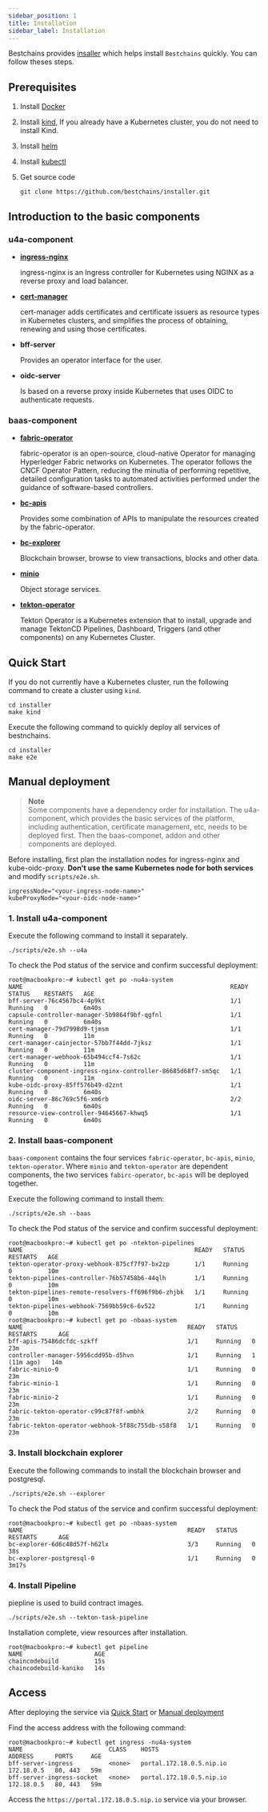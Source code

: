 ```yaml
---
sidebar_position: 1
title: Installation
sidebar_label: Installation
---
```


Bestchains provides [insaller](https://github.com/bestchains/installer) which helps install `Bestchains` quickly. 
You can follow theses steps.

## Prerequisites

1. Install [Docker](https://docs.docker.com/engine/install/)

2. Install [kind](https://kind.sigs.k8s.io/docs/user/quick-start/#installation), If you already have a Kubernetes cluster, you do not need to install Kind.

3. Install [helm](https://helm.sh/docs/intro/install/)

4. Install [kubectl](https://kubernetes.io/docs/tasks/tools/#kubectl)

5. Get source code

    ```shell
    git clone https://github.com/bestchains/installer.git
    ```

## Introduction to the basic components

### u4a-component

- **[ingress-nginx](https://github.com/kubernetes/ingress-nginx)**  

    ingress-nginx is an Ingress controller for Kubernetes using NGINX as a reverse proxy and load balancer.

- **[cert-manager](https://cert-manager.io/)**  

    cert-manager adds certificates and certificate issuers as resource types in Kubernetes clusters,
    and simplifies the process of obtaining, renewing and using those certificates.

- **bff-server**  

    Provides an operator interface for the user.

- **oidc-server**  

    Is based on a reverse proxy inside Kubernetes that uses OIDC to authenticate requests.

### baas-component

- **[fabric-operator](https://github.com/bestchains/fabric-operator)**  

    fabric-operator is an open-source, cloud-native Operator for managing Hyperledger Fabric networks on Kubernetes.
    The operator follows the CNCF Operator Pattern, reducing the minutia of performing repetitive,
    detailed configuration tasks to automated activities performed under the guidance of software-based controllers.

- **[bc-apis](https://github.com/bestchains/bc-apis)**  

    Provides some combination of APIs to manipulate the resources created by the fabric-operator.

- **[bc-explorer](https://github.com/bestchains/bc-explorer)**  

   Blockchain browser, browse to view transactions, blocks and other data.

- **[minio](https://min.io/)**  

    Object storage services.

- **[tekton-operator](https://tekton.dev/docs/operator/)**  

    Tekton Operator is a Kubernetes extension that to install,
    upgrade and manage TektonCD Pipelines, Dashboard, Triggers (and other components) on any Kubernetes Cluster.

## Quick Start

If you do not currently have a Kubernetes cluster, run the following command to create a cluster using `kind`.

```shell
cd installer
make kind
```

Execute the following command to quickly deploy all services of bestnchains.

```shell
cd installer
make e2e
```

## Manual deployment

> **Note**  
> Some components have a dependency order for installation.
> The u4a-component, which provides the basic services of the platform,
> including authentication, certificate management, etc, needs to be deployed first.
> Then the baas-componet, addon and other components are deployed.

Before installing, first plan the installation nodes for ingress-nginx and kube-oidc-proxy.
**Don't use the same Kubernetes node for both services** and modify `scripts/e2e.sh`.

```shell
ingressNode="<your-ingress-node-name>"
kubeProxyNode="<your-oidc-node-name>"
```

### 1. Install u4a-component

Execute the following command to install it separately.

```shell
./scripts/e2e.sh --u4a
```

To check the Pod status of the service and confirm successful deployment:

```shell
root@macbookpro:~# kubectl get po -nu4a-system
NAME                                                          READY   STATUS    RESTARTS   AGE
bff-server-76c4567bc4-4p9kt                                   1/1     Running   0          6m40s
capsule-controller-manager-5b9864f9bf-qgfnl                   1/1     Running   0          6m40s
cert-manager-79d7998d9-tjmsm                                  1/1     Running   0          11m
cert-manager-cainjector-57bb7f44dd-7jksz                      1/1     Running   0          11m
cert-manager-webhook-65b494ccf4-7s62c                         1/1     Running   0          11m
cluster-component-ingress-nginx-controller-86685d68f7-sm5qc   1/1     Running   0          11m
kube-oidc-proxy-85ff576b49-d2znt                              1/1     Running   0          6m40s
oidc-server-86c769c5f6-xm6rb                                  2/2     Running   0          6m40s
resource-view-controller-94645667-khwq5                       1/1     Running   0          6m40s
```

### 2. Install baas-component

`baas-component` contains the four services `fabric-operator`, `bc-apis`, `minio`, `tekton-operator`.
Where `minio` and `tekton-operator` are dependent components, the two services `fabirc-operator`, `bc-apis` will be deployed together.

Execute the following command to install them:

```shell
./scripts/e2e.sh --baas
```

To check the Pod status of the service and confirm successful deployment:

```shell
root@macbookpro:~# kubectl get po -ntekton-pipelines
NAME                                                READY   STATUS    RESTARTS   AGE
tekton-operator-proxy-webhook-875cf7f97-bx2zp       1/1     Running   0          10m
tekton-pipelines-controller-76b57458b6-44qlh        1/1     Running   0          10m
tekton-pipelines-remote-resolvers-ff696f9b6-zhjbk   1/1     Running   0          10m
tekton-pipelines-webhook-7569bb59c6-6v522           1/1     Running   0          10m
root@macbookpro:~# kubectl get po -nbaas-system
NAME                                              READY   STATUS    RESTARTS      AGE
bff-apis-75486dcfdc-szkff                         1/1     Running   0             23m
controller-manager-5956cdd95b-d5hvn               1/1     Running   1 (11m ago)   14m
fabric-minio-0                                    1/1     Running   0             23m
fabric-minio-1                                    1/1     Running   0             23m
fabric-minio-2                                    1/1     Running   0             23m
fabric-tekton-operator-c99c87f8f-wmbhk            2/2     Running   0             23m
fabric-tekton-operator-webhook-5f88c755db-s58f8   1/1     Running   0             23m
```

### 3. Install blockchain explorer

Execute the following commands to install the blockchain browser and postgresql.

```shell
./scripts/e2e.sh --explorer
```

To check the Pod status of the service and confirm successful deployment:

```shell
root@macbookpro:~# kubectl get po -nbaas-system
NAME                                              READY   STATUS    RESTARTS      AGE
bc-explorer-6d6c48d57f-h62lx                      3/3     Running   0             38s
bc-explorer-postgresql-0                          1/1     Running   0             3m17s
```

### 4. Install Pipeline

piepline is used to build contract images.

```shell
./scripts/e2e.sh --tekton-task-pipeline
```

Installation complete, view resources after installation.

```shell
root@macbookpro:~# kubectl get pipeline 
NAME                    AGE
chaincodebuild          15s
chaincodebuild-kaniko   14s
```

## Access

After deploying the service via [Quick Start](#quick-start) or [Manual deployment](#manual-deployment)

Find the access address with the following command:

```shell
root@macbookpro:~# kubectl get ingress -nu4a-system
NAME                        CLASS    HOSTS                      ADDRESS      PORTS     AGE
bff-server-ingress          <none>   portal.172.18.0.5.nip.io   172.18.0.5   80, 443   59m
bff-server-ingress-socket   <none>   portal.172.18.0.5.nip.io   172.18.0.5   80, 443   59m
```

Access the `https://portal.172.18.0.5.nip.io` service via your browser.

